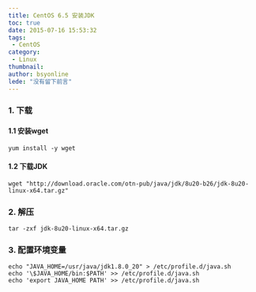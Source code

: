 ```yaml
---
title: CentOS 6.5 安装JDK
toc: true
date: 2015-07-16 15:53:32
tags:
 - CentOS
category: 
 - Linux
thumbnail: 
author: bsyonline
lede: "没有留下前言"
---
```


### 1. 下载
#### 1.1 安装wget
```shell
yum install -y wget
```
#### 1.2 下载JDK
```shell
wget "http://download.oracle.com/otn-pub/java/jdk/8u20-b26/jdk-8u20-linux-x64.tar.gz"
```
### 2. 解压
```shell
tar -zxf jdk-8u20-linux-x64.tar.gz
```
### 3. 配置环境变量
```shell
echo "JAVA_HOME=/usr/java/jdk1.8.0_20" > /etc/profile.d/java.sh  
echo '\$JAVA_HOME/bin:$PATH' >> /etc/profile.d/java.sh  
echo 'export JAVA_HOME PATH' >> /etc/profile.d/java.sh
```
